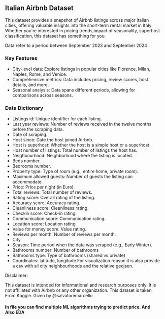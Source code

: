 ## Italian Airbnb Dataset
This dataset provides a snapshot of Airbnb listings across major Italian cities, offering valuable insights into the short-term rental market in Italy. Whether you're interested in pricing trends,impact of seasonality, superhost classification, this dataset has something for you.

Data refer to a period between September 2023 and September 2024

### Key Features 
* City-level data: Explore listings in popular cities like Florence, Milan, Naples, Rome, and Venice.
* Comprehensive metrics: Data includes pricing, review scores, host details, and more.
* Seasonal analysis: Data spans different periods, allowing for comparisons across seasons.

### Data Dictionary 
* Listings id: Unique identifier for each listing.
* Last year reviews: Number of reviews received in the twelve months before the scraping data.
* Date of scraping.
* Host since: Date the host joined Airbnb.
* Host is superhost: Whether the host is a simple host or a superhost .
* Host number of listings: Total number of listings the host has.
* Neighbourhood: Neighborhood where the listing is located.
* Beds number.
* Bedrooms number.
* Property type: Type of room (e.g., entire home, private room).
* Maximum allowed guests: Number of guests the listing can accommodate.
* Price: Price per night (in Euro).
* Total reviews: Total number of reviews.
* Rating score: Overall rating of the listing.
* Accuracy score: Accuracy rating.
* Cleanliness score: Cleanliness rating.
* Checkin score: Check-in rating.
* Communication score: Communication rating.
* Location score: Location rating.
* Value for money score: Value rating.
* Reviews per month: Number of reviews per month.
* City
* Season: Time period when the data was scraped (e.g., Early Winter).
* Bathrooms number: Number of bathrooms
* Bathrooms type: Type of bathrooms (shared vs private)
* Coordinates: latitude, longitude
For visualization reason it is also provide a csv with all city neighbourhoods and the relative geojson.

Disclaimer:

This dataset is intended for informational and research purposes only. It is not affiliated with Airbnb or any other organization. This dataset is taken From Kaggle. Given by @salvatoremarcello 


#### In file you can find multiple ML algorithms trying to predict price. And Also EDA
